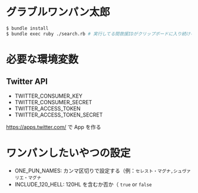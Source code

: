 # グラブルワンパン太郎

```sh
$ bundle install
$ bundle exec ruby ./search.rb # 実行してる間救援IDがクリップボードに入り続ける
```

# 必要な環境変数
## Twitter API
- TWITTER_CONSUMER_KEY
- TWITTER_CONSUMER_SECRET
- TWITTER_ACCESS_TOKEN
- TWITTER_ACCESS_TOKEN_SECRET

https://apps.twitter.com/ で App を作る

# ワンパンしたいやつの設定
- ONE_PUN_NAMES: カンマ区切りで設定する（例：`セレスト・マグナ,シュヴァリエ・マグナ`
- INCLUDE_120_HELL: 120HL を含むか否か（ `true` or `false`
